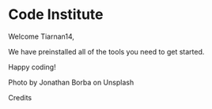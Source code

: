 # Code Institute

Welcome Tiarnan14,

We have preinstalled all of the tools you need to get started.

Happy coding!

Photo by Jonathan Borba on Unsplash

Credits